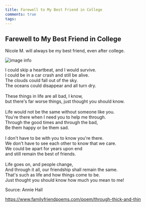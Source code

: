 ```yaml
---
title: Farewell to My Best Friend in College
comments: true
tags:
---
```


## Farewell to My Best Friend in College

Nicole M. will always be my best friend, even after college. 

![image info](https://github.com/sinclairliang/sinclairliang/raw/master/_posts/Nicole.jpg)

<p id="poem-full">
I could skip a heartbeat, and I would survive.<br>
I could be in a car crash and still be alive.<br>
The clouds could fall out of the sky.<br>
The oceans could disappear and all turn dry.<br>
<br>
These things in life are all bad, I know, <br>
but there's far worse things, just thought you should know. <br>
<br>
Life would not be the same without someone like you.<br>
You're there when I need you to help me through.<br>
Through the good times and through the bad,<br>
Be them happy or be them sad.<br>
<br>
I don't have to be with you to know you're there.<br>
We don't have to see each other to know that we care.<br>
We could be apart for years upon end<br>
and still remain the best of friends.<br>
<br>
Life goes on, and people change,<br>
And through it all, our friendship shall remain the same.<br>
That's such as life and how things come to be.<br>
Just thought you should know how much you mean to me!									
</p>

<p>
 Source:  Annie Hall
 
 https://www.familyfriendpoems.com/poem/through-thick-and-thin
</p>